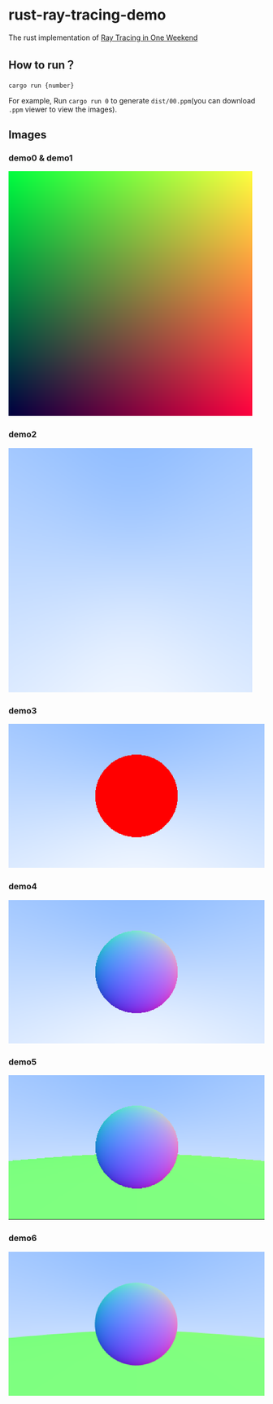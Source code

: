# rust-ray-tracing-demo

The rust implementation of [Ray Tracing in One Weekend](https://raytracing.github.io/books/RayTracingInOneWeekend.html)

## How to run？

```shell
cargo run {number}
```

For example, Run `cargo run 0` to generate `dist/00.ppm`(you can download `.ppm` viewer to view the images).

## Images

### demo0 & demo1

![00](images/00.png)

### demo2

![02](images/02.png)

### demo3

![03](images/03.png)

### demo4

![04](images/04.png)

### demo5

![04](images/05.png)

### demo6

![04](images/06.png)
